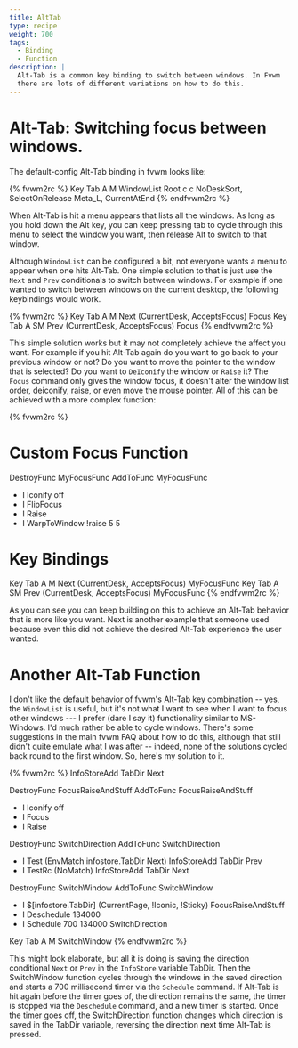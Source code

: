 ```yaml
---
title: AltTab
type: recipe
weight: 700
tags:
  - Binding
  - Function
description: |
  Alt-Tab is a common key binding to switch between windows. In Fvwm
  there are lots of different variations on how to do this.
---
```


# Alt-Tab: Switching focus between windows.

The default-config Alt-Tab binding in fvwm looks like:

{% fvwm2rc %}
Key Tab A M WindowList Root c c NoDeskSort, SelectOnRelease Meta_L, CurrentAtEnd
{% endfvwm2rc %}

When Alt-Tab is hit a menu appears that lists all the windows. As long
as you hold down the Alt key, you can keep pressing tab to cycle through
this menu to select the window you want, then release Alt to switch to that
window.

Although `WindowList` can be configured a bit, not everyone
wants a menu to appear when one hits Alt-Tab. One
simple solution to that is just use the `Next` and `Prev` conditionals
to switch between windows. For example if one wanted to switch between
windows on the current desktop, the following keybindings would work.

{% fvwm2rc %}
Key Tab A M Next (CurrentDesk, AcceptsFocus) Focus
Key Tab A SM Prev (CurrentDesk, AcceptsFocus) Focus
{% endfvwm2rc %}

This simple solution works but it may not completely achieve the affect you
want. For example if you hit Alt-Tab again do you want to go back to your
previous window or not? Do you want to move the pointer to the window
that is selected? Do you want to `DeIconify` the window or `Raise` it? The
`Focus` command only gives the window focus, it doesn't alter the window
list order, deiconify, raise, or even move the mouse pointer. All of this
can be achieved with a more complex function:

{% fvwm2rc %}
# Custom Focus Function
DestroyFunc MyFocusFunc
AddToFunc MyFocusFunc
+ I Iconify off
+ I FlipFocus
+ I Raise
+ I WarpToWindow !raise 5 5

# Key Bindings
Key Tab A M Next (CurrentDesk, AcceptsFocus) MyFocusFunc
Key Tab A SM Prev (CurrentDesk, AcceptsFocus) MyFocusFunc
{% endfvwm2rc %}

As you can see you can keep building on this to achieve an Alt-Tab behavior
that is more like you want. Next is another example that someone used
because even this did not achieve the desired Alt-Tab experience the user
wanted.

# Another Alt-Tab Function

I don't like the default behavior of fvwm's Alt-Tab key combination -- yes,
the `WindowList` is useful, but it's not what I want to see when I want to
focus other windows --- I prefer (dare I say it) functionality similar to
MS-Windows.  I'd much rather be able to cycle windows. There's some
suggestions in the main fvwm FAQ about how to do this, although that still
didn't quite emulate what I was after -- indeed, none of the solutions
cycled back round to the first window. So, here's my solution to it.

{% fvwm2rc %}
InfoStoreAdd TabDir Next

DestroyFunc FocusRaiseAndStuff
AddToFunc   FocusRaiseAndStuff
+ I Iconify off
+ I Focus
+ I Raise

DestroyFunc SwitchDirection
AddToFunc   SwitchDirection
+ I Test (EnvMatch infostore.TabDir Next) InfoStoreAdd TabDir Prev
+ I TestRc (NoMatch) InfoStoreAdd TabDir Next

DestroyFunc SwitchWindow
AddToFunc   SwitchWindow
+ I $[infostore.TabDir] (CurrentPage, !Iconic, !Sticky) FocusRaiseAndStuff
+ I Deschedule 134000
+ I Schedule 700 134000 SwitchDirection

Key Tab A M  SwitchWindow
{% endfvwm2rc %}

This might look elaborate, but all it is doing is saving the direction
conditional `Next` or `Prev` in the `InfoStore` variable TabDir. Then
the SwitchWindow function cycles through the windows in the saved direction
and starts a 700 millisecond timer via the `Schedule` command. If Alt-Tab
is hit again before the timer goes of, the direction remains the same,
the timer is stopped via the `Deschedule` command, and a new timer is started.
Once the timer goes off, the SwitchDirection function changes which direction
is saved in the TabDir variable, reversing the direction next time Alt-Tab
is pressed.
